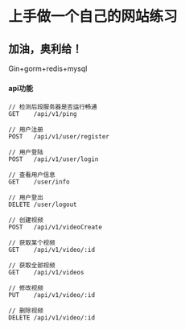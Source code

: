 # 上手做一个自己的网站练习
## 加油，奥利给！

Gin+gorm+redis+mysql

#### api功能

	// 检测后段服务器是否运行畅通
	GET    /api/v1/ping
	
	// 用户注册
	POST   /api/v1/user/register
	
	// 用户登陆
	POST   /api/v1/user/login
	
	// 查看用户信息
	GET    /user/info
	
	// 用户登出
	DELETE /user/logout
	
	// 创建视频
	POST   /api/v1/videoCreate
	
	// 获取某个视频
	GET    /api/v1/video/:id
	
	// 获取全部视频
	GET    /api/v1/videos
	
	// 修改视频
	PUT    /api/v1/video/:id
	
	// 删除视频
	DELETE /api/v1/video/:id